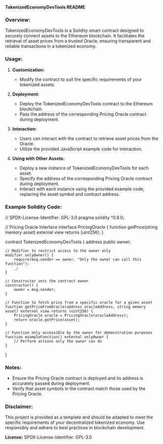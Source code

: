 **TokenizedEconomyDevTools README**

### Overview:

TokenizedEconomyDevTools is a Solidity smart contract designed to securely connect assets to the Ethereum blockchain. It facilitates the retrieval of asset prices from a trusted Oracle, ensuring transparent and reliable transactions in a tokenized economy.

### Usage:

1. **Customization:**
   - Modify the contract to suit the specific requirements of your tokenized assets.

2. **Deployment:**
   - Deploy the TokenizedEconomyDevTools contract to the Ethereum blockchain.
   - Pass the address of the corresponding Pricing Oracle contract during deployment.

3. **Interaction:**
   - Users can interact with the contract to retrieve asset prices from the Oracle.
   - Utilize the provided JavaScript example code for interaction.

4. **Using with Other Assets:**
   - Deploy a new instance of TokenizedEconomyDevTools for each asset.
   - Specify the address of the corresponding Pricing Oracle contract during deployment.
   - Interact with each instance using the provided example code, replacing the asset symbol and contract address.

### Example Solidity Code:

// SPDX-License-Identifier: GPL-3.0
pragma solidity ^0.8.0;

// Pricing Oracle Interface
interface PricingOracle {
    function getPrice(string memory asset) external view returns (uint256);
}

contract TokenizedEconomyDevTools {
    address public owner;

    // Modifier to restrict access to the owner only
    modifier onlyOwner() {
        require(msg.sender == owner, "Only the owner can call this function");
        _;
    }

    // Constructor sets the contract owner
    constructor() {
        owner = msg.sender;
    }

    // Function to fetch price from a specific oracle for a given asset
    function getPriceFromOracle(address oracleAddress, string memory asset) external view returns (uint256) {
        PricingOracle oracle = PricingOracle(oracleAddress);
        return oracle.getPrice(asset);
    }

    // Function only accessible by the owner for demonstration purposes
    function exampleFunction() external onlyOwner {
        // Perform actions only the owner can do
    }
}

### Notes:

- Ensure the Pricing Oracle contract is deployed and its address is accurately passed during deployment.
- Verify that asset symbols in the contract match those used by the Pricing Oracle.

### Disclaimer:

This project is provided as a template and should be adapted to meet the specific requirements of your decentralized tokenized economy. Use responsibly and adhere to best practices in blockchain development.

**License:** SPDX-License-Identifier: GPL-3.0
